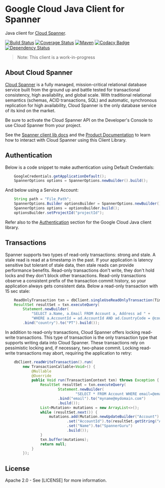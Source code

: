 # Google Cloud Java Client for Spanner

Java client for [Cloud Spanner][cloud-spanner].

[![Build Status](https://travis-ci.org/GoogleCloudPlatform/google-cloud-java.svg?branch=master)](https://travis-ci.org/GoogleCloudPlatform/google-cloud-java)
[![Coverage Status](https://coveralls.io/repos/GoogleCloudPlatform/google-cloud-java/badge.svg?branch=master)](https://coveralls.io/r/GoogleCloudPlatform/google-cloud-java?branch=master)
[![Maven](https://img.shields.io/maven-central/v/com.google.cloud/google-cloud-spanner.svg)](https://img.shields.io/maven-central/v/com.google.cloud/google-cloud-spanner.svg)
[![Codacy Badge](https://api.codacy.com/project/badge/grade/9da006ad7c3a4fe1abd142e77c003917)](https://www.codacy.com/app/mziccard/google-cloud-java)
[![Dependency Status](https://www.versioneye.com/user/projects/58fe4c8d6ac171426c414772/badge.svg?style=flat)](https://www.versioneye.com/user/projects/58fe4c8d6ac171426c414772)

> Note: This client is a work-in-progress

## About Cloud Spanner

[Cloud Spanner][cloud-spanner] is a fully managed, mission-critical relational database service
built from the ground up and battle tested for transactional consistency, high
availability, and global scale. With traditional relational semantics (schemas,
ACID transactions, SQL) and automatic, synchronous replication for high
availability, Cloud Spanner is the only database service of its kind on the
market.

Be sure to activate the Cloud Spanner API on the Developer's Console to
use Cloud Spanner from your project.

See the [Spanner client lib docs][spanner-client-lib-docs] and the [Product Documentation][spanner-product-docs] to learn how to
interact with Cloud Spanner using this Client Library.


## Authentication

Below is a code snippet to make authentication using Default Credentials:

```java
	GoogleCredentials.getApplicationDefault();	
	SpannerOptions options = SpannerOptions.newBuilder().build();

```

And below using a Service Account:
```java
	String path = "File_Path";
	SpannerOptions.Builder optionsBuilder = SpannerOptions.newBuilder().setCredentials(GoogleCredentials.fromStream(new FileInputStream(path)));
	SpannerOptions options = optionsBuilder.build();
	optionsBuilder.setProjectId("projectId");
```

Refer also to the
[Authentication](https://github.com/GoogleCloudPlatform/google-cloud-java#authentication)
section for the Google Cloud Java client library.

## Transactions

Spanner supports two types of read-only transactions: strong and stale. A stale read is read at a timestamp in the past. If your application is latency sensitive but tolerant of stale data, then stale reads can provide performance benefits. Read-only transactions don't write, they don't hold locks and they don't block other transactions. Read-only transactions observe a consistent prefix of the transaction commit history, so your application always gets consistent data. Below a read-only transaction with 15 sec stale:

```java
	ReadOnlyTransaction txn = dbClient.singleUseReadOnlyTransaction(TimestampBound.ofMaxStaleness(15, TimeUnit.SECONDS));		
	ResultSet resultSet = txn.executeQuery(
		Statement.newBuilder(
			"SELECT a.Name, a.Email FROM Account a, Address ad " +
			"WHERE a.AccountId = ad.AccountId AND ad.CountryCode = @country LIMIT 10")
		.bind("country").to("PT").build());

```

In addition to read-only transactions, Cloud Spanner offers locking read-write transactions. This type of transaction is the only transaction type that supports writing data into Cloud Spanner. These transactions rely on pessimistic locking and, if necessary, two-phase commit. Locking read-write transactions may abort, requiring the application to retry:

```java
	dbClient.readWriteTransaction().run(
		new TransactionCallable<Void>() {
			@Nullable
			@Override
			public Void run(TransactionContext txn) throws Exception {
				ResultSet resultSet = txn.executeQuery(
						Statement.newBuilder(
								"SELECT * FROM Account WHERE email=@email")
						.bind("email").to("myname@mydomain.com")
						.build());
				List<Mutation> mutations = new ArrayList<>();
				while (resultSet.next()) {
					mutations.add(Mutation.newUpdateBuilder("Account")
							.set("AccountId").to(resultSet.getString("AccountId"))
							.set("Name").to("SpannerGuru")
							.build());
				}
				txn.buffer(mutations);
				return null;
			}
		});
```




## License

Apache 2.0 - See [LICENSE] for more information.

[cloud-spanner]: https://cloud.google.com/spanner/
[spanner-product-docs]: https://cloud.google.com/spanner/docs/
[spanner-client-lib-docs]: https://googlecloudplatform.github.io/google-cloud-java/latest/apidocs/index.html?com/google/cloud/spanner/package-summary.html